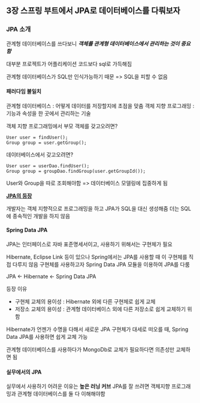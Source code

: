 ## 3장 스프링 부트에서 JPA로 데이터베이스를 다뤄보자


### JPA 소개

관계형 데이터베이스를 쓰다보니 ***객체를 관계형 데이터베이스에서 관리하는 것이 중요함***

대부분 프로젝트가 어플리케이션 코드보다 sql로 가득해짐

관계형 데이터베이스가 SQL만 인식가능하기 때문 => SQL을 피할 수 없음


#### 패러다임 불일치

관계형 데이터베이스 : 어떻게 데이터를 저장할지에 초점을 맞춤
객체 지향 프로그래밍 : 기능과 속성을 한 곳에서 관리하는 기술



객체 지향 프로그래밍에서 부모 객체를 갖고오려면?

    User user = findUser();
    Group group = user.getGroup();

데이터베이스에서 갖고오려면?

    User user = userDao.findUser();
    Group group = groupDao.findGroup(user.getGroupId());

User와 Group을 따로 조회해야함 => 데이터베이스 모델링에 집중하게 됨

**<u>JPA의 등장</u>**

개발자는 객체 지향적으로 프로그래밍을 하고 JPA가 SQL을 대신 생성해줌
더는 SQL에 종속적인 개발을 하지 않음

#### Spring Data JPA

JPA는 인터페이스로 자바 표준명세서이고, 사용하기 위해서는 구현체가 필요

Hibernate, Eclipse Link 등이 있으나 Spring에서는 JPA를 사용할 때 이 구현체를 직접 다루지 않음 구현체를 사용하고자 Spring Data JPA 모듈을 이용하여 JPA를 다룸

JPA <- Hibernate <- Spring Data JPA

등장 이유
- 구현체 교체의 용이성 : Hibernate 외에 다른 구현체로 쉽게 교체
- 저장소 교체의 용이성 : 관계형 데이터베이스 외에 다른 저장소로 쉽게 교체하기 위함

Hibernate가 언젠가 수명을 다해서 새로운 JPA 구현체가 대세로 떠오를 때, Spring Data JPA를 사용하면 쉽게 교체 가능

관계형 데이터베이스를 사용하다가 MongoDb로 교체가 필요하다면 의존성만 교체하면 됨

#### 실무에서의 JPA

실무에서 사용하기 어려운 이유는 **높은 러닝 커브**
JPA를 잘 쓰려면 객체지향 프로그래밍과 관계형 데이터베이스를 둘 다 이해해야함

